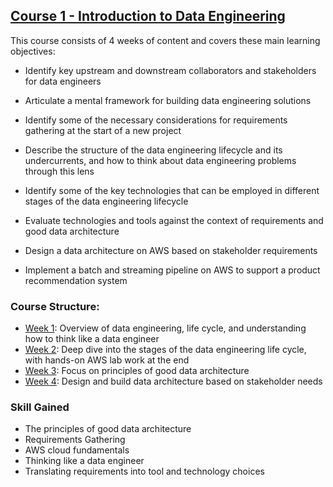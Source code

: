 ## **[Course 1 - Introduction to Data Engineering](https://www.coursera.org/learn/intro-to-data-engineering/home)**

This course consists of 4 weeks of content and covers 
these main learning objectives:

- Identify key upstream and downstream collaborators 
    and stakeholders for data engineers

- Articulate a mental framework for 
    building data engineering solutions

- Identify some of the necessary considerations for 
    requirements gathering at the start of a new project

- Describe the structure of the data engineering lifecycle 
    and its undercurrents, and how to think about data engineering problems through this lens

- Identify some of the key technologies that can be employed 
    in different stages of the data engineering lifecycle

- Evaluate technologies and tools against the context 
    of requirements and good data architecture

- Design a data architecture on AWS based on stakeholder requirements

- Implement a batch and streaming pipeline on AWS to support a product recommendation system

### **Course Structure**:

- [Week 1](./Week%201): Overview of data engineering, life cycle, and understanding how to think like a data engineer   
- [Week 2](./Week%202/): Deep dive into the stages of the data engineering life cycle, with hands-on AWS lab work at the end 
- [Week 3](./Week%203/): Focus on principles of good data architecture 
- [Week 4](./Week%204/): Design and build data architecture based on stakeholder needs 

### Skill Gained 
- The principles of good data architecture 
- Requirements Gathering 
- AWS cloud fundamentals 
- Thinking like a data engineer 
- Translating requirements into tool and technology choices